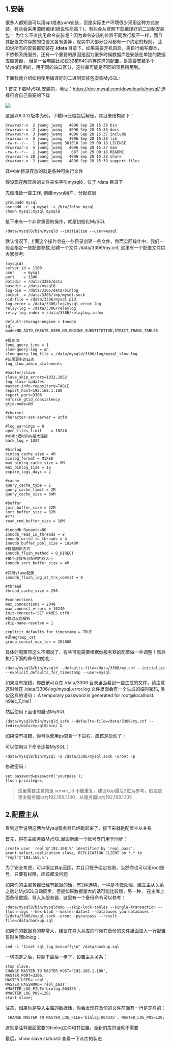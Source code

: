 ## 1.安装
很多人都知道可以用apt或者yum安装，但是实际生产环境很少采用这种方式安装，有些会采用源码编译(据说性能高？)，有些会从官网下载编译好的二进制安装包！
为什么不直接用命令安装呢？因为命令安装的位置不同发行版不一样，而且其配置文件存放的位置又各有差异，现实中大部分公司都有一个约定的规则，
比如说所有的安装都安装在 **/data** 目录下，如果需要开机自启，需自行编写脚本，不依赖系统服务。还有一个重要的原因是因为很多时候数据库是安装在单独的数据库服务器，
但是一台电脑比如说32核64G内存这样的配置，是需要安装多个Mysql实例的，用不同的端口区分，这些库可能是不同的项目所用到。

下面我就介绍如何使用编译好的二进制安装包安装MySQL:

1.首先下载MySQL安装包，地址：https://dev.mysql.com/downloads/mysql/ 选择符合自己需要的下载 

![](http://ww1.sinaimg.cn/large/5f6e3e27ly1fvpadrk2mvj210s0eygnn.jpg)

这里以8.0.12版本为例，下载tar压缩包后解压，其目录结构如下：
```
drwxrwxr-x  2 jwang jwang   4096 Sep 28 15:38 bin
drwxrwxr-x  2 jwang jwang   4096 Sep 28 15:38 docs
drwxrwxr-x  3 jwang jwang   4096 Sep 28 15:37 include
drwxrwxr-x  5 jwang jwang   4096 Sep 28 15:38 lib
-rw-r--r--  1 jwang jwang 301518 Jun 29 00:18 LICENSE
drwxrwxr-x  4 jwang jwang   4096 Sep 28 15:37 man
-rw-r--r--  1 jwang jwang    687 Jun 29 00:18 README
drwxrwxr-x 28 jwang jwang   4096 Sep 28 15:38 share
drwxrwxr-x  2 jwang jwang   4096 Sep 28 15:38 support-files
```
其中bin目录存放的就是各种可执行文件

假设现在解压后的文件夹名字叫mysql8，位于 /data 目录下

先做准备一些工作, 创建mysql用户，分配权限
```
groupadd mysql
useradd -r -g mysql -s /bin/false mysql
chown mysql:mysql mysql8
```
接下来有一个非常重要的操作，就是初始化MySQL
```
/data/mysql8/bin/mysqld --initialize --user=mysql
```
默认情况下, 上面这个操作会在一些目录创建一些文件，然而实际操作中，我们一般会指定一些配置参数,创建一个文件 /data/3306/my.cnf, 这里有一个配置文件供大家参考:
```
[mysqld]
server_id = 1100
user    = mysql
port    = 3306
datadir = /data/3306/data
basedir = /data/mysql8
log-bin = /data/3306/data/binlog
socket  = /data/3306/tmp/mysql.sock
pid-file = /data/3306/mysql.pid
log-error = /data/3306/log/mysql_error.log
relay-log = /data/3306/relaylog
relay-log-index = /data/3306/relaylog.index

default-storage-engine = Innodb
sql-mode=NO_AUTO_CREATE_USER,NO_ENGINE_SUBSTITUTION,STRICT_TRANS_TABLES

#慢查询
long_query_time = 1
slow-query-log = on
slow_query_log_file = /data/mysqld/3306/log/mysql_slow.log
#记录更多的日志
log_slow_admin_statements

#master/slave
slave_skip_errors=1032,1062
log-slave-updates
master-info-repository=TABLE
report_host=192.168.1.100
report_port=3306
enforce_gtid_consistency
gtid-mode=ON

#charset
character-set-server = utf8

#log_warnings = 0
open_files_limit    = 10240
#参考:短时间内最大连接
back_log = 1024

#binlog
binlog_cache_size = 4M
binlog_format = MIXED
max_binlog_cache_size = 8M
max_binlog_size = 1G
expire_logs_days = 2

#cache
query_cache_type = 1
query_cache_limit = 2M
query_cache_size = 64M

#buffer
join_buffer_size = 32M
sort_buffer_size = 32M
#???
read_rnd_buffer_size = 16M

#innodb Dynamic=NO
innodb_read_io_threads = 8
innodb_write_io_threads = 4 
innodb_buffer_pool_size = 10240M 
#数据刷新方式
innodb_flush_method = O_DIRECT
#单个连接所分配的内存大小
innodb_sort_buffer_size = 4M

#只限slave配置
innodb_flush_log_at_trx_commit = 0

#thread
thread_cache_size = 256

#connections
max_connections = 2048 
max_connect_errors = 10240
init-connect='SET NAMES utf8'
#跳过反向解析
skip-name-resolve = 1

explicit_defaults_for_timestamp = TRUE
#调用group_cat
group_concat_max_len = 204800
```
具体的配置项这么不细说了，有些可能需要根据你服务器的配置做一些调整！然后执行下面的命令初始化：
```
/data/mysql8/bin/mysqld --defaults-file=/data/3306/my.cnf --initialize --explicit_defaults_for_timestamp --user=mysql
```
如果没有报错，你应该可以在 /data/3306 目录里面看到一些生成的文件，请注意这时候在 /data/3306/log/mysql_error.log 文件里面会有一个生成的临时密码,
类似这样的语句： A temporary password is generated for root@localhost: h9iec,Z,Hel1

然后使用下面语句启动MySQL
```
/data/mysql8/bin/mysqld_safe --defaults-file=/data/3306/my.cnf --ledir=/data/mysql8/bin/ &
```
如果没有报错，你可以使用ps查看一下进程，应该是启动了！

可以使用以下命令连接MySQL：
```
/data/mysql8/bin/mysql -S /data/3306/mysql.sock -uroot -p
```
修改密码：
```
set password=password('yourpass');
flush privileges;
```
>这里需要注意的是 server_id 不能重复，建议以ip最后2位为参考，假设这里主服务器ip为192.168.1.100，从服务器ip为192.168.1.105

## 2.配置主从
看到这里说明这两台Mysql服务器已经跑起来了，接下来就是配置主从关系

首先，得在主服务器MySQL里面新建一个账号专门用于同步：
```
create user 'repl'@'192.168.%' identified by 'repl_pass';
grant select,replication slave, REPLICATION CLIENT on *.* to 'repl'@'192.168.%';
```
为了安全考虑，可以限定其ip范围，并且只授予给定权限，当然你也可以用root账号，只要有权限，应该都没问题

如果你的主服务器已经有数据的话，有2种选项，一种是不做处理，建立主从关系之后让MySQL自动同步，但是如果数据量大的话可能比较慢，另一种，
在主库上面备份数据，导入从服务器，这里有一个备份命令可以参考：
```
/data/mysql8/bin/mysqldump --skip-lock-tables --single-transaction --flush-logs --hex-blob --master-data=2 --databases yourdatabases -S/data/3306/mysql.sock -uroot -pyourpass --result-file=/data/backup.sql
```
如果你的数据真的非常大，建议在导入从库的时候在备份的文件里面加入一行配置暂时关闭binlog：
```
sed -i "1iset sql_log_bin=off;\n" /data/backup.sql
```
一切搞定之后，只剩下最后一步了，设置主从关系：
```
stop slave;
CHANGE MASTER TO MASTER_HOST='192.168.1.100', 
MASTER_PORT=3306,
MASTER_USER='repl', 
MASTER_PASSWORD='repl_pass', 
#MASTER_LOG_FILE='binlog.004335', 
#MASTER_LOG_POS=120; 
start slave;
```
注意，如果你是导入主库的数据话，你会发现在备份的文件前面有一行是这样的：
```
 CHANGE MASTER TO MASTER_LOG_FILE='binlog.004335', MASTER_LOG_POS=120;
```
这就是注释里面需要的binlog文件和其位置，全新的库的话就不需要

最后，show slave status\G 查看一下从库的状态